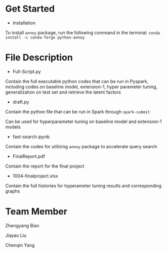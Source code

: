 # Get Started

- Installation

To install ``annoy`` package, run the following command in the terminal: ``conda install -c conda-forge python-annoy ``



# File Description

- Full-Script.py

Contain the full executable python codes that can be run in Pyspark, including codes on baseline model, extension-1, hyper parameter tuning, generalization on test set and retrieve the latent factors

- draft.py

Contain the python file that can be run in Spark through ``spark-submit``

Can be used for hyperparameter tuning on baseline model and extension-1 models

- fast-search.ipynb

Contain the codes for utilizing ``annoy`` package to accelerate query search

- FinalReport.pdf

Contain the report for the final project

- 1004-finalproject.xlsx

Contain the full histories for hyperameter tuning results and corresponding graphs



# Team Member

Zhengyang Bian

Jiayao Liu

Chenqin Yang